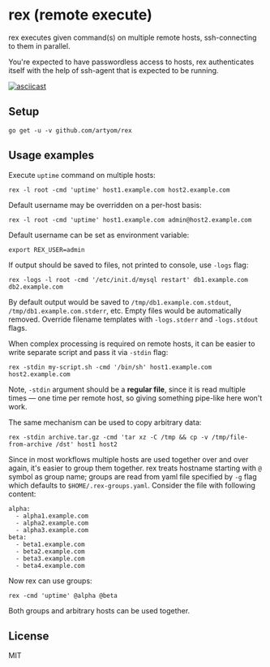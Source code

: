 rex (remote execute)
====================

rex executes given command(s) on multiple remote hosts, ssh-connecting to them in parallel.

You're expected to have passwordless access to hosts, rex authenticates itself with the help of ssh-agent that is expected to be running.

[![asciicast](https://asciinema.org/a/960vkpm5z1ktwm3jhuh5kvgxo.png)](https://asciinema.org/a/960vkpm5z1ktwm3jhuh5kvgxo)

Setup
-----

```
go get -u -v github.com/artyom/rex
```

Usage examples
--------------

Execute `uptime` command on multiple hosts:

```
rex -l root -cmd 'uptime' host1.example.com host2.example.com
```

Default username may be overridden on a per-host basis:

```
rex -l root -cmd 'uptime' host1.example.com admin@host2.example.com
```

Default username can be set as environment variable:

```
export REX_USER=admin
```

If output should be saved to files, not printed to console, use `-logs` flag:

```
rex -logs -l root -cmd '/etc/init.d/mysql restart' db1.example.com db2.example.com
```

By default output would be saved to `/tmp/db1.example.com.stdout`, `/tmp/db1.example.com.stderr`, etc. Empty files would be automatically removed. Override filename templates with `-logs.stderr` and `-logs.stdout` flags.

When complex processing is required on remote hosts, it can be easier to write separate script and pass it via `-stdin` flag:

```
rex -stdin my-script.sh -cmd '/bin/sh' host1.example.com host2.example.com
```

Note, `-stdin` argument should be a **regular file**, since it is read multiple times — one time per remote host, so giving something pipe-like here won't work.

The same mechanism can be used to copy arbitrary data:

```
rex -stdin archive.tar.gz -cmd 'tar xz -C /tmp && cp -v /tmp/file-from-archive /dst' host1 host2
```

Since in most workflows multiple hosts are used together over and over again, it's easier to group them together. rex treats hostname starting with `@` symbol as group name; groups are read from yaml file specified by `-g` flag which defaults to `$HOME/.rex-groups.yaml`. Consider the file with following content:

```
alpha:
  - alpha1.example.com
  - alpha2.example.com
  - alpha3.example.com
beta:
  - beta1.example.com
  - beta2.example.com
  - beta3.example.com
  - beta4.example.com
```

Now rex can use groups:

```
rex -cmd 'uptime' @alpha @beta
```

Both groups and arbitrary hosts can be used together.

License
-------

MIT

